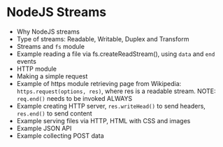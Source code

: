 # NodeJS Streams
- Why NodeJS streams
- Type of streams: Readable, Writable, Duplex and Transform
- Streams and `fs` module
- Example reading a file via fs.createReadStream(), using `data` and `end` events
- HTTP module
- Making a simple request
- Example of https module retrieving page from Wikipedia: `https.request(options, res)`, where res is a readable stream. NOTE: `req.end()` needs to be invoked ALWAYS
- Example creating HTTP server, `res.writeHead()` to send headers, `res.end()` to send content
- Example serving files via HTTP, HTML with CSS and images
- Example JSON API
- Example collecting POST data
